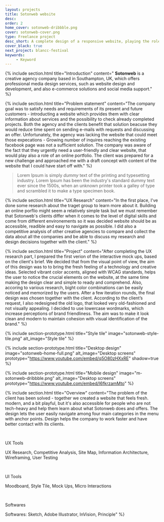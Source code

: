 ```yaml
---
layout: projects
title: Sotonweb website
desc: 
order: 2
home_cover: sotonweb-dribbble.png
cover: sotonweb-cover.png
type: Freelance project
desc_short: A complete design of a responsive website, playing the role of online porfolio & logo redesign
cover_black: true
next_project: blancc-festival
keywords: 
     - Keyword
---
```

{%
     include section.html 
     title="Introduction"
     content="
**Sotonweb** is a creative agency company based in Southampton, UK, which offers professional media design services, such as website design and development, and also e-commerce solutions and social media support."
%}

{%
     include section.html
     title="Problem statement"
     content="The company goal was to satisfy needs and requirements of its present and future customers - introducting a website which provides them with clear information about services and the possibility to check already completed projects. Both the agency and the clients benefit that solution beacuse they would reduce time spent on sending e-mails with requests and discussing an offer. Unfortunately, the agency was lacking the website that could meet those expecations -  Growing number of inquires reaching the existing facebook page was not a sufficient solution. The company was aware of the fact that they urgently need a user-friendly and clear website, that would play also a role of an online portfolio. The client was prepared for a new challenge and approached me with a draft concept with content of the website that I could have start off with."
%}


> Lorem Ipsum is simply *dummy* text of the printing and typesetting industry. Lorem Ipsum has been the industry's standard dummy text ever since the 1500s, when an unknown printer took a galley of type and scrambled it to make a type specimen book.

{%
     include section.html 
     title="UX Research"
     content="In the first place, I've done some research about the traget group to learn more about it. Building an online porflio might seem a relatively simple task but we must remember that Sotonweb's clients differ when it comes to the level of digital skills and come from different environements so it was decided website should be as accessible, readible and easy to navigate as possible. I did also a competitive analysis of other creative agencies to compare and collect the data about all the companies and be able to discuss my research and design decisions together with the client."
%}

{%
     include section.html
     title="Project"
     content="After completing the UX research part, I prepared the first verion of the interactive mock ups, based on the client's brief. We decided that from the visual point of view, the aim of this design was to to bring the fresh feeling of a technology and creative ideas. Selected vibrant color accents, aligned with WCAG standards, helps the user to notice the crucial elements on the website, at the same time making the design clear and simple to ready and comprehend. Also, accoring to various research, bight color combinations can be easily noticed and memorized by the users. After a few iteration rounds, the final design was chosen together with the client.
     According to the client’s request, I also redesigned the old logo, that looked very old-fashioned and not visually appealing. I decided to use lowercase wordmarks, which increase perceptions of brand friendliness. The aim was to make it look clean and modern to maintain cohesion with visual identification of the brand."
%}

{%
     include section-prototype.html
     title="Style tile"
     image="sotonweb-style-tile.png"
     alt_image="Style tile"
%}

{%
     include section-prototype.html
     title="Desktop design"
     image="sotonweb-home-full.png"
     alt_image="Desktop screens"
     prototype="https://www.youtube.com/embed/q5O80zHXxRE"
     shadow=true
%}

{%
     include section-prototype.html
     title="Mobile design"
     image="m-sotonweb-dribbble.png"
     alt_image="Desktop screens"
     prototype="https://www.youtube.com/embed/I6fkrzamMto"
%}

{%
     include section.html
     title="Overview"
     content="The problem of the client has been solved - together we created a website that feels fresh. modern, and a bit playful, but it's also accessible for people who are not tech-heavy and help them learn about what Sotonweb does and offers. The design lets the user easily navigate among four main categories in the menu with anchor points. Design helps the company to work faster and have better contact with its clients.

&nbsp;


UX Tools


UX Research, Competitive Analysis, Site Map, Information Architecture, Wireframing, User Testing

&nbsp; 


UI Tools

Moodboard, Style Tile, Mock Ups, Micro Interactions

&nbsp;


Softwares


Softwares: Sketch, Adobe Illustrator, InVision, Principle"
%}